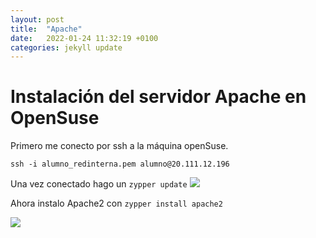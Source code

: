 ```yaml
---
layout: post
title:  "Apache"
date:   2022-01-24 11:32:19 +0100
categories: jekyll update
---
```

# Instalación del servidor Apache en OpenSuse

Primero me conecto por ssh a la máquina openSuse.

`ssh -i alumno_redinterna.pem alumno@20.111.12.196`

Una vez conectado hago un `zypper update`
![](https://raw.githubusercontent.com/MaTthewSsD/Fotos/main/apache/Selecci%C3%B3n_202.png)

Ahora instalo Apache2 con `zypper install apache2`

![](https://raw.githubusercontent.com/MaTthewSsD/Fotos/main/apache/Selecci%C3%B3n_203.png)
